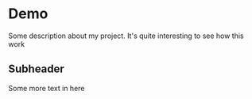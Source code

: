 # Demo

Some description about my project. It's quite interesting to see how this work

## Subheader

Some more text in here